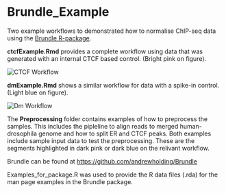# Brundle_Example

Two example workflows to demonstrated how to normalise ChIP-seq data using the [Brundle R-package](https://github.com/andrewholding/Brundle).

**ctcfExample.Rmd** provides a complete workflow using data that was 
generated with an internal CTCF based control. (Bright pink on figure).

![CTCF Workflow](https://cdn.rawgit.com/andrewholding/Brundle_Example/master/images/workflow_ctcf.svg?raw=true)

**dmExample.Rmd** shows a similar workflow for data with a spike-in control. (Light blue on figure).


![Dm Workflow](https://cdn.rawgit.com/andrewholding/Brundle_Example/master/images/workflow_dm.svg?raw=true)

The **Preprocessing** folder contains examples of how to preprocess the samples. This includes
the pipleline to align reads to merged human-drosophila genome and how to split ER and CTCF peaks.
Both examples include sample input data to test the preprocessing. These are the segments highlighted 
in dark pink or dark blue on the relivant workflow. 

Brundle can be found at https://github.com/andrewholding/Brundle

Examples_for_package.R was used to provide the R data files (.rda) for the
man page examples in the Brundle package.

